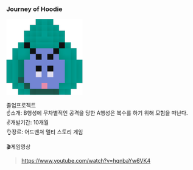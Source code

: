 ### Journey of Hoodie

<img src="/Assets/UI/PlayerHead.PNG"  width="200" height="200"/>

졸업프로젝트
<br>☝️소개: B행성에 무차별적인 공격을 당한 A행성은 복수를 하기 위해 모험을 떠난다.
<br>✌️개발기간: 10개월
<br>👌장르: 어드벤쳐 멀티 스토리 게임

🎬게임영상
> https://www.youtube.com/watch?v=hqnbaYw6VK4
